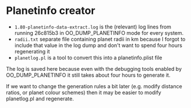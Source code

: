 # Planetinfo creator

* `1.80-planetinfo-data-extract.log` is the (relevant) log lines from
  running 26c815b3 in OO_DUMP_PLANETINFO mode for every system.
* `radii.txt` separate file containing planet radii in km because I forgot
  to include that value in the log dump and don't want to spend four
  hours regenerating it
* `planetlog.pl` is a tool to convert this into a planetinfo.plist file

The log is saved here because even with the debugging tools enabled by
OO_DUMP_PLANETINFO it still takes about four hours to generate it.

If we want to change the generation rules a bit later (e.g. modify
distance ratios, or planet colour schemes) then it may be easier to
modify planetlog.pl and regenerate.


